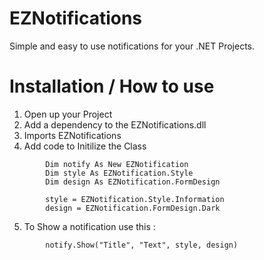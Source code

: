 # EZNotifications

Simple and easy to use notifications for your .NET Projects.

# Installation / How to use

1. Open up your Project
2. Add a dependency to the EZNotifications.dll
3. Imports EZNotifications
4. Add code to Initilize the Class

```
        Dim notify As New EZNotification
        Dim style As EZNotification.Style
        Dim design As EZNotification.FormDesign

        style = EZNotification.Style.Information
        design = EZNotification.FormDesign.Dark

```
5. To Show a notification use this :
```
        notify.Show("Title", "Text", style, design)
```

